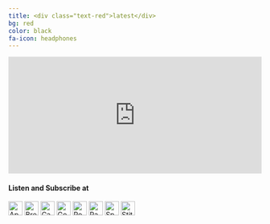 ```yaml
---
title: <div class="text-red">latest</div>
bg: red
color: black
fa-icon: headphones
---
```


<iframe src="https://open.spotify.com/embed-podcast/show/1hEib3bJUpyRLeyXptw7hK" width="100%" height="232" frameborder="0" allowtransparency="true" allow="encrypted-media"></iframe>

#### Listen and Subscribe at

<a href="https://podcasts.apple.com/us/podcast/best-puckin-hockey-podcast/id1583011115" target="_blank"><img src="https://d12xoj7p9moygp.cloudfront.net/images/podcast/logo-square/006/apple_podcasts.png" srcset="https://d12xoj7p9moygp.cloudfront.net/images/podcast/logo-square/006/apple_podcasts.png 1x, https://d12xoj7p9moygp.cloudfront.net/images/podcast/logo-square/006/apple_podcasts@2x.png 2x" alt="Apple Podcasts Logo" height="28" width="28"></a> <a href="https://www.breaker.audio/best-puckin-hockey-podcast" target="_blank"><img src="https://d12xoj7p9moygp.cloudfront.net/images/podcast/logo-square/006/breaker.png" srcset="https://d12xoj7p9moygp.cloudfront.net/images/podcast/logo-square/006/breaker.png 1x, https://d12xoj7p9moygp.cloudfront.net/images/podcast/logo-square/006/breaker@2x.png 2x" alt="Breaker Logo" height="28" width="28"></a> <a href="https://castbox.fm/channel/Best-Puckin'-Hockey-Podcast-id4537825?country=us" target="_blank"><img src="https://d12xoj7p9moygp.cloudfront.net/images/podcast/logo-square/006/castbox.png" srcset="https://d12xoj7p9moygp.cloudfront.net/images/podcast/logo-square/006/castbox.png 1x, https://d12xoj7p9moygp.cloudfront.net/images/podcast/logo-square/006/castbox@2x.png 2x" alt="Castbox Logo" height="28" width="28"></a> <a href="https://www.google.com/podcasts?feed=aHR0cHM6Ly9hbmNob3IuZm0vcy82NWU5M2JjMC9wb2RjYXN0L3Jzcw==" target="_blank"><img src="https://d12xoj7p9moygp.cloudfront.net/images/podcast/logo-square/006/google_podcasts.png" srcset="https://d12xoj7p9moygp.cloudfront.net/images/podcast/logo-square/006/google_podcasts.png 1x, https://d12xoj7p9moygp.cloudfront.net/images/podcast/logo-square/006/google_podcasts@2x.png 2x" alt="Google Podcasts Logo" height="28" width="28"></a> <a href="https://pca.st/sfy9dtor" target="_blank"><img src="https://d12xoj7p9moygp.cloudfront.net/images/podcast/logo-square/006/pocket_casts.png" srcset="https://d12xoj7p9moygp.cloudfront.net/images/podcast/logo-square/006/pocket_casts.png 1x, https://d12xoj7p9moygp.cloudfront.net/images/podcast/logo-square/006/pocket_casts@2x.png 2x" alt="Pocket Casts Logo" height="28" width="28"></a> <a href="https://radiopublic.com/best-puckin-hockey-podcast-Wer74V" target="_blank"><img src="https://d12xoj7p9moygp.cloudfront.net/images/podcast/logo-square/006/radiopublic.png" srcset="https://d12xoj7p9moygp.cloudfront.net/images/podcast/logo-square/006/radiopublic.png 1x, https://d12xoj7p9moygp.cloudfront.net/images/podcast/logo-square/006/radiopublic@2x.png 2x" alt="RadioPublic Logo" height="28" width="28"></a>  <a href="https://open.spotify.com/show/1hEib3bJUpyRLeyXptw7hK" target="_blank"><img src="https://d12xoj7p9moygp.cloudfront.net/images/podcast/logo-square/006/spotify.png" srcset="https://d12xoj7p9moygp.cloudfront.net/images/podcast/logo-square/006/spotify.png 1x, https://d12xoj7p9moygp.cloudfront.net/images/podcast/logo-square/006/spotify@2x.png 2x" alt="Spotify Logo" height="28" width="28"></a> <a href="https://www.stitcher.com/podcast/best-puckin-hockey-podcast" target="_blank"><img src="https://d12xoj7p9moygp.cloudfront.net/images/podcast/logo-square/006/stitcher_dark.png" srcset="https://d12xoj7p9moygp.cloudfront.net/images/podcast/logo-square/006/stitcher_dark.png 1x, https://d12xoj7p9moygp.cloudfront.net/images/podcast/logo-square/006/stitcher_dark@2x.png 2x" alt="Stitcher Logo" height="28" width="28"></a>
